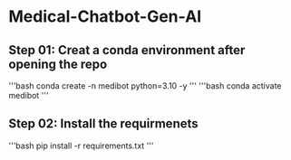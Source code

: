 # Medical-Chatbot-Gen-AI

## Step 01: Creat a conda environment after opening the repo

'''bash
conda create -n medibot python=3.10 -y
'''
'''bash
conda activate medibot
'''

## Step 02: Install the requirmenets
'''bash
pip install -r requirements.txt
'''